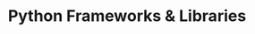 ---
layout: toctree
title: Python Frameworks & Libraries
permalink: /blog/coding/python/frameworks/
parent: /blog/coding/python/


enumerate_grand_children: true

---